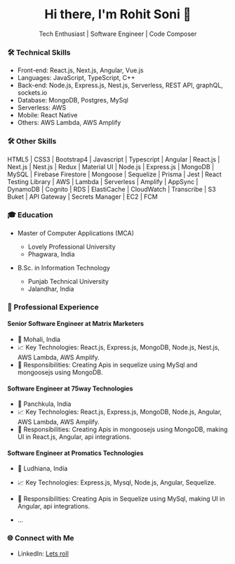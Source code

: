 <div align="center">
  <h1>Hi there, I'm Rohit Soni 👋</h1>
  <p>Tech Enthusiast | Software Engineer | Code Composer</p>
</div>

### 🛠️ Technical Skills
- Front-end: React.js, Next.js, Angular, Vue.js
- Languages: JavaScript, TypeScript, C++
- Back-end: Node.js, Express.js, Nest.js, Serverless, REST API, graphQL, sockets.io
- Database: MongoDB, Postgres, MySql
- Serverless: AWS
- Mobile: React Native
- Others: AWS Lambda, AWS Amplify

### 🛠️ Other Skills
HTML5 | CSS3 | Bootstrap4 | 
Javascript | Typescript | Angular | React.js | Next.js | Nest.js | Redux |
Material UI | Node.js | Express.js | MongoDB | MySQL | Firebase Firestore | Mongoose | Sequelize | Prisma | Jest | React Testing Library | AWS | Lambda | Serverless | Amplify | AppSync | DynamoDB | Cognito | RDS | ElastiCache | CloudWatch | Transcribe | S3 Buket | API Gateway |
Secrets Manager | EC2 | FCM

### 🎓 Education
- Master of Computer Applications (MCA)
  - Lovely Professional University
  - Phagwara, India

- B.Sc. in Information Technology
  - Punjab Technical University
  - Jalandhar, India

### 💼 Professional Experience
#### Senior Software Engineer at Matrix Marketers
- 📍 Mohali, India
- 📈 Key Technologies: React.js, Express.js, MongoDB, Node.js, Nest.js, AWS Lambda, AWS Amplify.
- 📌 Responsibilities: Creating Apis in sequelize using MySql and mongoosejs using MongoDB.

#### Software Engineer at 75way Technologies
- 📍 Panchkula, India
- 📈 Key Technologies: React.js, Express.js, MongoDB, Node.js, Angular, AWS Lambda, AWS Amplify.
- 📌 Responsibilities: Creating Apis in mongoosejs using MongoDB, making UI in React.js, Angular, api integrations.

#### Software Engineer at Promatics Technologies
- 📍 Ludhiana, India
- 📈 Key Technologies: Express.js, Mysql, Node.js, Angular, Sequelize.
- 📌 Responsibilities: Creating Apis in Sequelize using MySql, making UI in Angular, api integrations.

- ...

### 🌐 Connect with Me
- LinkedIn: [Lets roll](https://www.linkedin.com/in/rohitsoni007/)

